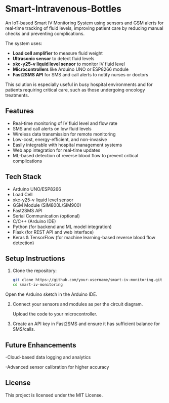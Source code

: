 # Smart-Intravenous-Bottles
An IoT-based Smart IV Monitoring System using sensors and GSM alerts for real-time tracking of fluid levels, improving patient care by reducing manual checks and preventing complications.

The system uses:
- **Load cell amplifier** to measure fluid weight
- **Ultrasonic sensor** to detect fluid levels
- **xkc-y25-v liquid level sensor** to monitor IV fluid level
- **Microcontrollers** like Arduino UNO or ESP8266 module
- **Fast2SMS API** for SMS and call alerts to notify nurses or doctors

This solution is especially useful in busy hospital environments and for patients requiring critical care, such as those undergoing oncology treatments.

## Features

- Real-time monitoring of IV fluid level and flow rate
- SMS and call alerts on low fluid levels
- Wireless data transmission for remote monitoring
- Low-cost, energy-efficient, and non-invasive
- Easily integrable with hospital management systems
- Web app integration for real-time updates
- ML-based detection of reverse blood flow to prevent critical complications

## Tech Stack

- Arduino UNO/ESP8266
- Load Cell
- xkc-y25-v liquid level sensor
- GSM Module (SIM800L/SIM900)
- Fast2SMS API
- Serial  Communication (optional)
- C/C++ (Arduino IDE)
- Python (for backend and ML model integration)
- Flask (for REST API and web interface)
- Keras & TensorFlow (for machine learning-based reverse blood flow detection)

## Setup Instructions

1. Clone the repository:
   ```bash
   git clone https://github.com/your-username/smart-iv-monitoring.git
   cd smart-iv-monitoring
Open the Arduino sketch in the Arduino IDE.

2. Connect your sensors and modules as per the circuit diagram.

   Upload the code to your microcontroller.

3. Create an API key in Fast2SMS  and ensure it has sufficient balance for SMS/calls.

## Future Enhancements

-Cloud-based data logging and analytics

-Advanced sensor calibration for higher accuracy

## License
This project is licensed under the MIT License.
